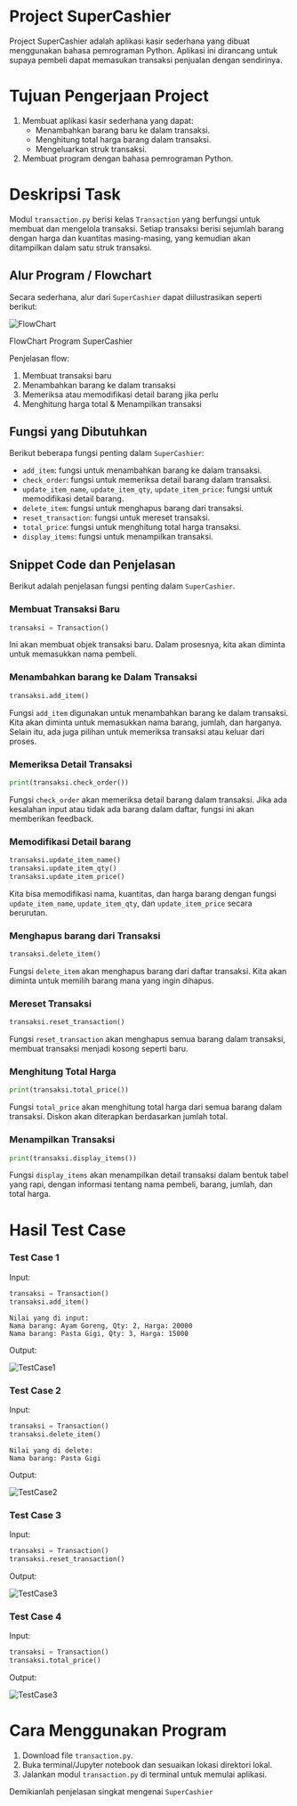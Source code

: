 # Project SuperCashier

Project SuperCashier adalah aplikasi kasir sederhana yang dibuat menggunakan bahasa pemrograman Python. Aplikasi ini dirancang untuk supaya pembeli dapat memasukan transaksi penjualan dengan sendirinya. 

# Tujuan Pengerjaan Project

1. Membuat aplikasi kasir sederhana yang dapat:
    - Menambahkan barang baru ke dalam transaksi.
    - Menghitung total harga barang dalam transaksi.
    - Mengeluarkan struk transaksi.
2. Membuat program dengan bahasa pemrograman Python.

# Deskripsi Task

Modul `transaction.py` berisi kelas `Transaction` yang berfungsi untuk membuat dan mengelola transaksi. Setiap transaksi berisi sejumlah barang dengan harga dan kuantitas masing-masing, yang kemudian akan ditampilkan dalam satu struk transaksi.

## Alur Program / Flowchart

Secara sederhana, alur dari `SuperCashier` dapat diilustrasikan seperti berikut:

![FlowChart](https://github.com/Keembo/SuperCashier/blob/main/Screenshots/Untitled%20Diagram.drawio.png?raw=true)

FlowChart Program SuperCashier

Penjelasan flow:
1. Membuat transaksi baru
2. Menambahkan barang ke dalam transaksi
3. Memeriksa atau memodifikasi detail barang jika perlu
4. Menghitung harga total & Menampilkan transaksi

## Fungsi yang Dibutuhkan

Berikut beberapa fungsi penting dalam `SuperCashier`:

- `add_item`: fungsi untuk menambahkan barang ke dalam transaksi.
- `check_order`: fungsi untuk memeriksa detail barang dalam transaksi.
- `update_item_name`, `update_item_qty`, `update_item_price`: fungsi untuk memodifikasi detail barang.
- `delete_item`: fungsi untuk menghapus barang dari transaksi.
- `reset_transaction`: fungsi untuk mereset transaksi.
- `total_price`: fungsi untuk menghitung total harga transaksi.
- `display_items`: fungsi untuk menampilkan transaksi.

## Snippet Code dan Penjelasan

Berikut adalah penjelasan fungsi penting dalam `SuperCashier`.

### Membuat Transaksi Baru

```python
transaksi = Transaction()
```

Ini akan membuat objek transaksi baru. Dalam prosesnya, kita akan diminta untuk memasukkan nama pembeli.

### Menambahkan barang ke Dalam Transaksi

```python
transaksi.add_item()
```

Fungsi `add_item` digunakan untuk menambahkan barang ke dalam transaksi. Kita akan diminta untuk memasukkan nama barang, jumlah, dan harganya. Selain itu, ada juga pilihan untuk memeriksa transaksi atau keluar dari proses.

### Memeriksa Detail Transaksi

```python
print(transaksi.check_order())
```

Fungsi `check_order` akan memeriksa detail barang dalam transaksi. Jika ada kesalahan input atau tidak ada barang dalam daftar, fungsi ini akan memberikan feedback.

### Memodifikasi Detail barang

```python
transaksi.update_item_name()
transaksi.update_item_qty()
transaksi.update_item_price()
```

Kita bisa memodifikasi nama, kuantitas, dan harga barang dengan fungsi `update_item_name`, `update_item_qty`, dan `update_item_price` secara berurutan.

### Menghapus barang dari Transaksi

```python
transaksi.delete_item()
```

Fungsi `delete_item` akan menghapus barang dari daftar transaksi. Kita akan diminta untuk memilih barang mana yang ingin dihapus.

### Mereset Transaksi

```python
transaksi.reset_transaction()
```

Fungsi `reset_transaction` akan menghapus semua barang dalam transaksi, membuat transaksi menjadi kosong seperti baru.

### Menghitung Total Harga

```python
print(transaksi.total_price())
```

Fungsi `total_price` akan menghitung total harga dari semua barang dalam transaksi. Diskon akan diterapkan berdasarkan jumlah total.

### Menampilkan Transaksi

```python
print(transaksi.display_items())
```

Fungsi `display_items` akan menampilkan detail transaksi dalam bentuk tabel yang rapi, dengan informasi tentang nama pembeli, barang, jumlah, dan total harga.

# Hasil Test Case

### Test Case 1
Input:
```python
transaksi = Transaction()
transaksi.add_item()
```
```
Nilai yang di input:
Nama barang: Ayam Goreng, Qty: 2, Harga: 20000
Nama barang: Pasta Gigi, Qty: 3, Harga: 15000
```
Output:

![TestCase1](https://github.com/Keembo/SuperCashier/blob/main/Screenshots/Test%201.png?raw=true)

### Test Case 2
Input:
```python
transaksi = Transaction()
transaksi.delete_item()
```
```
Nilai yang di delete:
Nama barang: Pasta Gigi
```

Output:

![TestCase2](https://github.com/Keembo/SuperCashier/blob/main/Screenshots/Test%202.png?raw=true)

### Test Case 3
Input:
```python
transaksi = Transaction()
transaksi.reset_transaction()
```

Output:

![TestCase3](https://github.com/Keembo/SuperCashier/blob/main/Screenshots/Test%203.png?raw=true)

### Test Case 4
Input:
```python
transaksi = Transaction()
transaksi.total_price()
```

Output:

![TestCase3](https://github.com/Keembo/SuperCashier/blob/main/Screenshots/Test%204.png?raw=true)

# Cara Menggunakan Program

1. Download file `transaction.py`.
2. Buka terminal/Jupyter notebook dan sesuaikan lokasi direktori lokal.
3. Jalankan modul `transaction.py` di terminal untuk memulai aplikasi.

Demikianlah penjelasan singkat mengenai `SuperCashier`
